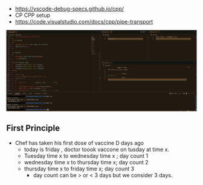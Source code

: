 - https://vscode-debug-specs.github.io/cpp/
- CP CPP setup
-  https://code.visualstudio.com/docs/cpp/pipe-transport




![demo](snip/ss.png)



## First Principle
- Chef has taken his first dose of vaccine D days ago 
    - today is friday , doctor toook vaccone on tusday at time x.
    - Tuesday time x to wednesday time x ; day count 1
    -  wednesday time x to thursday time x; day count 2
    -  thursday time x to friday time x; day count 3    
        - day count can be >  or < 3 days but we consider 3 days.
        